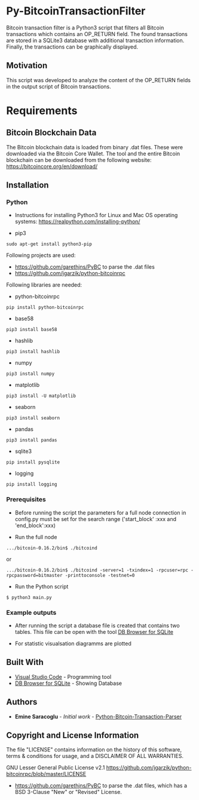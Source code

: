 # Py-BitcoinTransactionFilter
Bitcoin transaction filter is a Python3 script that filters all Bitcoin transactions which contains an OP_RETURN field. The found transactions are stored in a SQLite3 database with additional transaction information. Finally, the transactions can be graphically displayed.


## Motivation
This script was developed to analyze the content of the OP_RETURN fields in the output script of Bitcoin transactions. 

# Requirements

## Bitcoin Blockchain Data

The Bitcoin blockchain data is loaded from binary .dat files. These were downloaded via the Bitcoin Core Wallet. The tool and the entire Bitcoin blockchain can be downloaded from the following website: https://bitcoincore.org/en/download/


##  Installation

### Python
* Instructions for installing Python3 for Linux and Mac OS operating systems:
https://realpython.com/installing-python/

* pip3
```
sudo apt-get install python3-pip
```

Following projects are used:

* https://github.com/garethjns/PyBC to parse the .dat files
* https://github.com/jgarzik/python-bitcoinrpc 

Following libraries are needed:

*  python-bitcoinrpc
```
pip install python-bitcoinrpc
```
* base58
```
pip3 install base58
```
* hashlib
```
pip3 install hashlib
```
* numpy
```
pip3 install numpy
```
* matplotlib
```
pip3 install -U matplotlib
```
* seaborn
```
pip3 install seaborn
```
* pandas
```
pip3 install pandas
```
* sqlite3
```
pip install pysqlite
```
* logging
```
pip install logging
```


### Prerequisites

* Before running the script the parameters for a full node connection in config.py must be set for the search range ('start_block' :xxx  and  'end_block':xxx) 

* Run the full node
```
.../bitcoin-0.16.2/bin$ ./bitcoind 
```

or 
 
```
.../bitcoin-0.16.2/bin$ ./bitcoind -server=1 -txindex=1 -rpcuser=rpc -rpcpassword=bitmaster -printtoconsole -testnet=0 
```

* Run the Python script
```
$ python3 main.py
```


### Example outputs

- After running the script a database file is created that contains two tables. This file can be open with the tool [DB Browser for SQLite](https://sqlitebrowser.org)

- For statistic visualsation diagramms are plotted

## Built With

* [Visual Studio Code](https://code.visualstudio.com) - Programming tool
* [DB Browser for SQLite](https://sqlitebrowser.org) - Showing Database



## Authors

* **Emine Saracoglu** - *Initial work* - [Python-Bitcoin-Transaction-Parser](https://github.com/MericD/Python-Bitcoin-Transaction-Parser.git)

## Copyright and License Information
The file "LICENSE" contains information on the history of this software, terms & conditions for usage, and a DISCLAIMER OF ALL WARRANTIES.

GNU Lesser General Public License v2.1 https://github.com/jgarzik/python-bitcoinrpc/blob/master/LICENSE

* https://github.com/garethjns/PyBC to parse the .dat files, which has a BSD 3-Clause "New" or "Revised" License.
